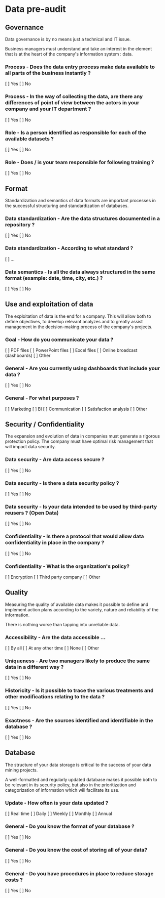 # Data pre-audit

## Governance

Data governance is by no means just a technical and IT issue.

Business managers must understand and take an interest in the element that is at the heart of the company's information system : data.

### Process - Does the data entry process make data available to all parts of the business instantly ?

[ ] Yes
[ ] No

### Process - In the way of collecting the data, are there any differences of point of view between the actors in your company and your IT department ?

[ ] Yes
[ ] No

### Role - Is a person identified as responsible for each of the available datasets ?

[ ] Yes
[ ] No

### Role - Does / is your team responsible for following training ?

[ ] Yes
[ ] No

## Format

Standardization and semantics of data formats are important processes in the successful structuring and standardization of databases.

### Data standardization - Are the data structures documented in a repository ?

[ ] Yes
[ ] No

### Data standardization - According to what standard ?

[ ] ...

### Data semantics - Is all the data always structured in the same format (example: date, time, city, etc.) ?

[ ] Yes
[ ] No

## Use and exploitation of data

The exploitation of data is the end for a company. This will allow both to define objectives, to develop relevant analyzes and to greatly assist management in the decision-making process of the company's projects.

### Goal - How do you communicate your data ?

[ ] PDF files
[ ] PowerPoint files
[ ] Excel files
[ ] Online broadcast (dashboards)
[ ] Other

### General - Are you currently using dashboards that include your data ?

[ ] Yes
[ ] No

### General - For what purposes ?

[ ] Marketing
[ ] BI
[ ] Communication
[ ] Satisfaction analysis
[ ] Other

## Security / Confidentiality

The expansion and evolution of data in companies must generate a rigorous protection policy. The company must have optimal risk management that will impact data security.

### Data security - Are data access secure ?

[ ] Yes
[ ] No

### Data security - Is there a data security policy ?

[ ] Yes
[ ] No

### Data security - Is your data intended to be used by third-party reusers ? (Open Data)

[ ] Yes
[ ] No

### Confidentiality - Is there a protocol that would allow data confidentiality in place in the company ?

[ ] Yes
[ ] No

### Confidentiality - What is the organization's policy?

[ ] Encryption
[ ] Third party company
[ ] Other

## Quality

Measuring the quality of available data makes it possible to define and implement action plans according to the variety, nature and reliability of the information.

There is nothing worse than tapping into unreliable data.

### Accessibility - Are the data accessible ...

[ ] By all
[ ] At any other time
[ ] None
[ ] Other

### Uniqueness - Are two managers likely to produce the same data in a different way ?

[ ] Yes
[ ] No

### Historicity - Is it possible to trace the various treatments and other modifications relating to the data ?

[ ] Yes
[ ] No

### Exactness - Are the sources identified and identifiable in the database ?

[ ] Yes
[ ] No

## Database

The structure of your data storage is critical to the success of your data mining projects.

A well-formatted and regularly updated database makes it possible both to be relevant in its security policy, but also in the prioritization and categorization of information which will facilitate its use.

### Update - How often is your data updated ?

[ ] Real time
[ ] Daily
[ ] Weekly
[ ] Monthly
[ ] Annual

### General - Do you know the format of your database ?

[ ] Yes
[ ] No

### General - Do you know the cost of storing all of your data?

[ ] Yes
[ ] No

### General - Do you have procedures in place to reduce storage costs ?

[ ] Yes
[ ] No
